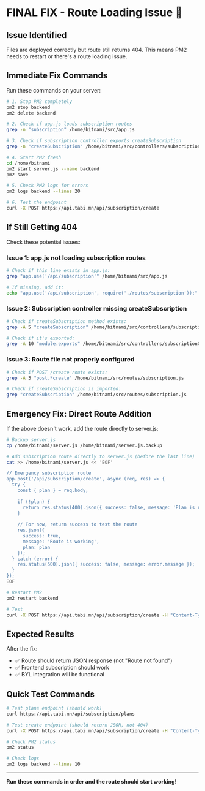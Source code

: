 # FINAL FIX - Route Loading Issue 🔧

## Issue Identified
Files are deployed correctly but route still returns 404. This means PM2 needs to restart or there's a route loading issue.

## Immediate Fix Commands

Run these commands on your server:

```bash
# 1. Stop PM2 completely
pm2 stop backend
pm2 delete backend

# 2. Check if app.js loads subscription routes
grep -n "subscription" /home/bitnami/src/app.js

# 3. Check if subscription controller exports createSubscription
grep -n "createSubscription" /home/bitnami/src/controllers/subscriptionController.js

# 4. Start PM2 fresh
cd /home/bitnami
pm2 start server.js --name backend
pm2 save

# 5. Check PM2 logs for errors
pm2 logs backend --lines 20

# 6. Test the endpoint
curl -X POST https://api.tabi.mn/api/subscription/create
```

## If Still Getting 404

Check these potential issues:

### Issue 1: app.js not loading subscription routes
```bash
# Check if this line exists in app.js:
grep "app.use('/api/subscription'" /home/bitnami/src/app.js

# If missing, add it:
echo "app.use('/api/subscription', require('./routes/subscription'));" >> /home/bitnami/src/app.js
```

### Issue 2: Subscription controller missing createSubscription
```bash
# Check if createSubscription method exists:
grep -A 5 "createSubscription" /home/bitnami/src/controllers/subscriptionController.js

# Check if it's exported:
grep -A 10 "module.exports" /home/bitnami/src/controllers/subscriptionController.js
```

### Issue 3: Route file not properly configured
```bash
# Check if POST /create route exists:
grep -A 3 "post.*create" /home/bitnami/src/routes/subscription.js

# Check if createSubscription is imported:
grep "createSubscription" /home/bitnami/src/routes/subscription.js
```

## Emergency Fix: Direct Route Addition

If the above doesn't work, add the route directly to server.js:

```bash
# Backup server.js
cp /home/bitnami/server.js /home/bitnami/server.js.backup

# Add subscription route directly to server.js (before the last line)
cat >> /home/bitnami/server.js << 'EOF'

// Emergency subscription route
app.post('/api/subscription/create', async (req, res) => {
  try {
    const { plan } = req.body;
    
    if (!plan) {
      return res.status(400).json({ success: false, message: 'Plan is required' });
    }
    
    // For now, return success to test the route
    res.json({ 
      success: true, 
      message: 'Route is working', 
      plan: plan 
    });
  } catch (error) {
    res.status(500).json({ success: false, message: error.message });
  }
});
EOF

# Restart PM2
pm2 restart backend

# Test
curl -X POST https://api.tabi.mn/api/subscription/create -H "Content-Type: application/json" -d '{"plan":"basic"}'
```

## Expected Results

After the fix:
- ✅ Route should return JSON response (not "Route not found")
- ✅ Frontend subscription should work
- ✅ BYL integration will be functional

## Quick Test Commands

```bash
# Test plans endpoint (should work)
curl https://api.tabi.mn/api/subscription/plans

# Test create endpoint (should return JSON, not 404)
curl -X POST https://api.tabi.mn/api/subscription/create -H "Content-Type: application/json" -d '{"plan":"basic"}'

# Check PM2 status
pm2 status

# Check logs
pm2 logs backend --lines 10
```

---

**Run these commands in order and the route should start working!**
